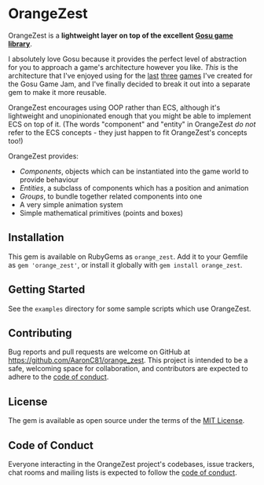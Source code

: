 # OrangeZest

OrangeZest is a **lightweight layer on top of the excellent
[Gosu game library](https://www.libgosu.org/)**.

I absolutely love Gosu because it provides the perfect level of abstraction for you to approach a
game's architecture however you like. _This_ is the architecture that I've enjoyed using for the
[last](https://github.com/AaronC81/pet-peeve)
[three](https://github.com/AaronC81/the-arcane-king)
[games](https://github.com/AaronC81/mini-mall-maker)
I've created for the Gosu Game Jam, and I've finally decided to break it out into a separate gem to
make it more reusable.

OrangeZest encourages using OOP rather than ECS, although it's lightweight and unopinionated enough
that you might be able to implement ECS on top of it. (The words "component" and "entity" in
OrangeZest _do not_ refer to the ECS concepts - they just happen to fit OrangeZest's concepts too!)

OrangeZest provides:

- _Components_, objects which can be instantiated into the game world to provide behaviour
- _Entities_, a subclass of components which has a position and animation
- _Groups_, to bundle together related components into one
- A very simple animation system
- Simple mathematical primitives (points and boxes)

## Installation

This gem is available on RubyGems as `orange_zest`. Add it to your Gemfile as `gem 'orange_zest'`,
or install it globally with `gem install orange_zest`.

## Getting Started

See the `examples` directory for some sample scripts which use OrangeZest. 

## Contributing

Bug reports and pull requests are welcome on GitHub at https://github.com/AaronC81/orange_zest. This project is intended to be a safe, welcoming space for collaboration, and contributors are expected to adhere to the [code of conduct](https://github.com/AaronC81/orange_zest/blob/main/CODE_OF_CONDUCT.md).

## License

The gem is available as open source under the terms of the [MIT License](https://opensource.org/licenses/MIT).

## Code of Conduct

Everyone interacting in the OrangeZest project's codebases, issue trackers, chat rooms and mailing lists is expected to follow the [code of conduct](https://github.com/AaronC81/orange_zest/blob/main/CODE_OF_CONDUCT.md).
